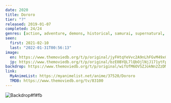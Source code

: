 ```yaml
---
date: 2020
title: Dororo
tier: "?"
released: 2019-01-07
completed: 24/24
genres: [action, adventure, demons, historical, samurai, supernatural, shounen]
seen:
  first: 2021-02-10
  last: "2022-01-31T00:56:13"
image:
  en: https://www.themoviedb.org/t/p/original/jyFHtqYeVvc2A9nLhFGvM49xGPg.jpg
  jp: https://www.themoviedb.org/t/p/original/bzE0BYQL7lQbOjlNjJ171ytFpwc.jpg
backdrop: https://www.themoviedb.org/t/p/original/wifUfM6OVSZJokNn2ZzDMmjKcvv.jpg
link:
  MyAnimeList: https://myanimelist.net/anime/37520/Dororo
  TMDB: https://www.themoviedb.org/tv/83100
---
```


![Backdrop#f#fb](https://www.themoviedb.org/t/p/original/AwB9OpmzC4sxkbu52Dzv9A7CfdG.jpg "Source: TMDB")
